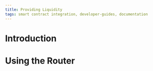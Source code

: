 ```yaml
---
title: Providing Liquidity
tags: smart contract integration, developer-guides, documentation
---
```


# Introduction


# Using the Router

